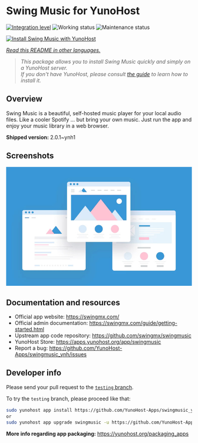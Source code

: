 <!--
N.B.: This README was automatically generated by <https://github.com/YunoHost/apps/tree/master/tools/readme_generator>
It shall NOT be edited by hand.
-->

# Swing Music for YunoHost

[![Integration level](https://apps.yunohost.org/badge/integration/swingmusic)](https://ci-apps.yunohost.org/ci/apps/swingmusic/)
![Working status](https://apps.yunohost.org/badge/state/swingmusic)
![Maintenance status](https://apps.yunohost.org/badge/maintained/swingmusic)

[![Install Swing Music with YunoHost](https://install-app.yunohost.org/install-with-yunohost.svg)](https://install-app.yunohost.org/?app=swingmusic)

*[Read this README in other languages.](./ALL_README.md)*

> *This package allows you to install Swing Music quickly and simply on a YunoHost server.*  
> *If you don't have YunoHost, please consult [the guide](https://yunohost.org/install) to learn how to install it.*

## Overview

Swing Music is a beautiful, self-hosted music player for your local audio files. Like a cooler Spotify ... but bring your own music. Just run the app and enjoy your music library in a web browser.


**Shipped version:** 2.0.1~ynh1

## Screenshots

![Screenshot of Swing Music](./doc/screenshots/example.jpg)

## Documentation and resources

- Official app website: <https://swingmx.com/>
- Official admin documentation: <https://swingmx.com/guide/getting-started.html>
- Upstream app code repository: <https://github.com/swingmx/swingmusic>
- YunoHost Store: <https://apps.yunohost.org/app/swingmusic>
- Report a bug: <https://github.com/YunoHost-Apps/swingmusic_ynh/issues>

## Developer info

Please send your pull request to the [`testing` branch](https://github.com/YunoHost-Apps/swingmusic_ynh/tree/testing).

To try the `testing` branch, please proceed like that:

```bash
sudo yunohost app install https://github.com/YunoHost-Apps/swingmusic_ynh/tree/testing --debug
or
sudo yunohost app upgrade swingmusic -u https://github.com/YunoHost-Apps/swingmusic_ynh/tree/testing --debug
```

**More info regarding app packaging:** <https://yunohost.org/packaging_apps>
